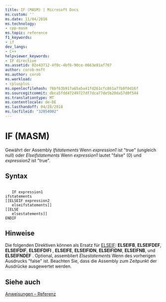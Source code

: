 ```yaml
---
title: IF (MASM) | Microsoft Docs
ms.custom: ''
ms.date: 11/04/2016
ms.technology:
- cpp-masm
ms.topic: reference
f1_keywords:
- if
dev_langs:
- C++
helpviewer_keywords:
- IF directive
ms.assetid: 82e43712-4f0c-4bf6-90ce-0663e81af707
author: corob-msft
ms.author: corob
ms.workload:
- cplusplus
ms.openlocfilehash: 76bf63b917a65a5a41fd261cfc861a77b0f0d16f
ms.sourcegitcommit: dbca5fdd47249727df7dca77de5b20da57d0f544
ms.translationtype: MT
ms.contentlocale: de-DE
ms.lasthandoff: 04/28/2018
ms.locfileid: "32054002"
---
```

# <a name="if-masm"></a>IF (MASM)
Gewährt der Assembly *Ifstatements* Wenn *expression1* ist "true" (ungleich null) oder *Elseifstatements* Wenn *expression1* lautet "false" (0) und *expression2* ist "true".  
  
## <a name="syntax"></a>Syntax  
  
```  
  
   IF expression1  
ifstatements  
[[ELSEIF expression2  
   elseifstatements]]  
[[ELSE  
   elsestatements]]  
ENDIF  
```  
  
## <a name="remarks"></a>Hinweise  
 Die folgenden Direktiven können als Ersatz für [ELSEIF](../../assembler/masm/elseif-masm.md): **ELSEIFB**, **ELSEIFDEF**, **ELSEIFDIF**, **ELSEIFDIFI** , **ELSEIFE**, **ELSEIFIDN**, **ELSEIFIDNI**, **ELSEIFNB**, und **ELSEIFNDEF** . Optional, assembliert *Elsestatements* Wenn des vorherigen Ausdrucks "false" ist. Beachten Sie, dass die Assembly zum Zeitpunkt der Ausdrücke ausgewertet werden.  
  
## <a name="see-also"></a>Siehe auch  
 [Anweisungen – Referenz](../../assembler/masm/directives-reference.md)